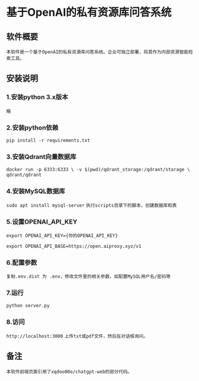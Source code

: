 # 基于OpenAI的私有资源库问答系统

## 软件概要

`
本软件是一个基于OpenAI的私有资源库问答系统。企业可独立部署，将其作为内部资源智能检索工具。
`

## 安装说明

### 1.安装python 3.x版本
`略`

### 2.安装python依赖

`pip install -r requirements.txt`

### 3.安装Qdrant向量数据库
`docker run -p 6333:6333 \ -v $(pwd)/qdrant_storage:/qdrant/storage \ qdrant/qdrant `

### 4.安装MySQL数据库
`sudo apt install mysql-server`
`执行scripts目录下的脚本，创建数据库和表`

### 5.设置OPENAI_API_KEY

`export OPENAI_API_KEY={你的OPENAI_API_KEY}`

`export OPENAI_API_BASE=https://open.aiproxy.xyz/v1`

### 6.配置参数
`复制.env.dist 为 .env，修改文件里的相关参数，如配置MySQL用户名/密码等`

### 7.运行

`python server.py`

### 8.访问

`http://localhost:3000`
`上传txt或pdf文件，然后在对话框询问。`

## 备注
`
本软件前端页面引用了xqdoo00o/chatgpt-web的部分代码。
`
